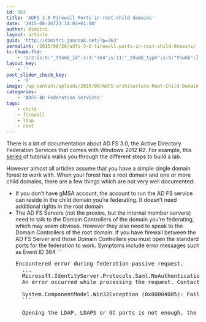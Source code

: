 ```yaml
---
id: 363
title: 'ADFS 3.0 Firewall Ports in root-child domains'
date: '2015-08-26T22:14:03+01:00'
author: Dimitri
layout: article
guid: 'http://dimitri.janczak.net/?p=363'
permalink: /2015/08/26/adfs-3-0-firewall-ports-in-root-child-domains/
tc-thumb-fld:
    - 'a:2:{s:9:"_thumb_id";s:3:"364";s:11:"_thumb_type";s:5:"thumb";}'
layout_key:
    - ''
post_slider_check_key:
    - '0'
image: /wp-content/uploads/2015/08/ADFS-architecture-Root-Child-Domain.png
categories:
    - 'ADFS-AD Federation Services'
tags:
    - child
    - firewall
    - ldap
    - root
---
```


There is a lot of documentation about AD FS 3.0, the Active Directory Federation Services that comes with Windows 2012 R2. For example, this [series ](http://blogs.technet.com/b/askpfeplat/archive/2013/12/09/how-to-build-your-adfs-lab-on-server-2012-part-1.aspx)of tutorials walks you through the different steps to build a lab.

However almost all articles assume that you have a simple single domain forest to work with. When your forest has a root domain and one or more child domains, there are a few things which are not very well documented:

- If you don’t have gMSA account, the account to run the AD FS service can reside in the child domain you’re federating. It doesn’t need additional rights in the root domain
- The AD FS Servers (not the proxies, but the internal member servers) need to talk to the Domain Controllers of the domain you’re federating, which may seem obvious. However they also need to speak to the Domain Controllers of the root domain. If you have firewall between the AD FS Server and those Domain Controllers you must open the standard ports for the federation to work. Symptoms include error messages such as Event ID 364 ```
    <pre class="prettyprint prettyprinted">Encountered error during federation passive request.
    ...
    Microsoft.IdentityServer.Protocols.Saml.NoAuthenticationContextException: MSIS7012:
    An error occurred while processing the request. Contact your administrator for details.
    
    System.ComponentModel.Win32Exception (0x80004005): Failed to open ldap conection to yourdomain.com
    ```
    
    Opening the LDAP, LDAPS or GC ports is not enough, the regular range between a member server and a Domain Controller, as shown on the following picture:[![ADFS-architecture-Root-Child-Domain](http://dimitri.janczak.net/wp-content/uploads/2015/08/ADFS-architecture-Root-Child-Domain.png)](http://dimitri.janczak.net/wp-content/uploads/2015/08/ADFS-architecture-Root-Child-Domain.png)